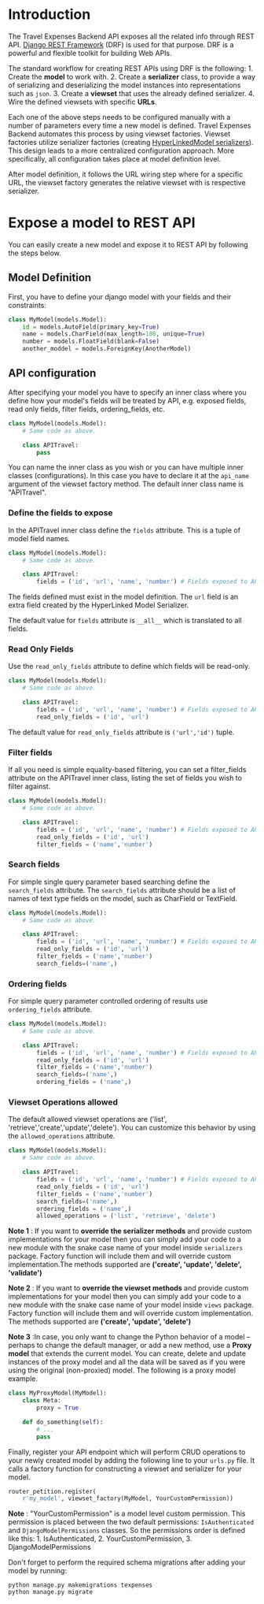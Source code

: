 Introduction
============

The Travel Expenses Backend API exposes all the related info through REST API. [Django REST Framework](http://www.django-rest-framework.org/) (DRF) is used for that purpose. DRF is a powerful and flexible toolkit for building Web APIs.

The standard workflow for creating REST APIs using DRF is the following: 1. Create the **model** to work with. 2. Create a **serializer** class, to provide a way of serializing and deserializing the model instances into representations such as `json`. 3. Create a **viewset** that uses the already defined serializer. 4. Wire the defined viewsets with specific **URLs**.

Each one of the above steps needs to be configured manually with a number of parameters every time a new model is defined. Travel Expenses Backend automates this process by using viewset factories. Viewset factories utilize serializer factories (creating [HyperLinkedModel serializers](http://www.django-rest-framework.org/api-guide/serializers/#hyperlinkedmodelserializer)). This design leads to a more centralized configuration approach. More specifically, all configuration takes place at model definition level.

After model definition, it follows the URL wiring step where for a specific URL, the viewset factory generates the relative viewset with is respective serializer.

Expose a model to REST API
==========================

You can easily create a new model and expose it to REST API by following the steps below.

Model Definition
----------------

First, you have to define your django model with your fields and their constraints:

```python
class MyModel(models.Model):
    id = models.AutoField(primary_key=True)
    name = models.CharField(max_length=100, unique=True)
    number = models.FloatField(blank=False)
    another_moddel = models.ForeignKey(AnotherModel)
```

API configuration
-----------------

After specifying your model you have to specify an inner class where you define how your model's fields will be treated by API, e.g. exposed fields, read only fields, filter fields, ordering_fields, etc.

```python
class MyModel(models.Model):
    # Same code as above.

    class APITravel:
        pass
```

You can name the inner class as you wish or you can have multiple inner classes (configurations). In this case you have to declare it at the `api_name` argument of the viewset factory method. The default inner class name is "APITravel".

### Define the fields to expose

In the APITravel inner class define the `fields` attribute. This is a tuple of model field names.

```python
class MyModel(models.Model):
    # Same code as above.

    class APITravel:
        fields = ('id', 'url', 'name', 'number') # Fields exposed to API
```

The fields defined must exist in the model definition. The `url` field is an extra field created by the HyperLinked Model Serializer.

The default value for `fields` attribute is `__all__` which is translated to all fields.

### Read Only Fields

Use the `read_only_fields` attribute to define which fields will be read-only.

```python
class MyModel(models.Model):
    # Same code as above.

    class APITravel:
        fields = ('id', 'url', 'name', 'number') # Fields exposed to API
        read_only_fields = ('id', 'url')
```

The default value for `read_only_fields` attribute is `('url','id')` tuple.

### Filter fields

If all you need is simple equality-based filtering, you can set a filter_fields attribute on the APITravel inner class, listing the set of fields you wish to filter against.

```python
class MyModel(models.Model):
    # Same code as above.

    class APITravel:
        fields = ('id', 'url', 'name', 'number') # Fields exposed to API
        read_only_fields = ('id', 'url')
        filter_fields = ('name','number')
```

### Search fields

For simple single query parameter based searching define the `search_fields` attribute. The `search_fields` attribute should be a list of names of text type fields on the model, such as CharField or TextField.

```python
class MyModel(models.Model):
    # Same code as above.

    class APITravel:
        fields = ('id', 'url', 'name', 'number') # Fields exposed to API
        read_only_fields = ('id', 'url')
        filter_fields = ('name','number')
        search_fields=('name',)
```

### Ordering fields

For simple query parameter controlled ordering of results use `ordering_fields` attribute.

```python
class MyModel(models.Model):
    # Same code as above.

    class APITravel:
        fields = ('id', 'url', 'name', 'number') # Fields exposed to API
        read_only_fields = ('id', 'url')
        filter_fields = ('name','number')
        search_fields=('name',)
        ordering_fields = ('name',)
```

### Viewset Operations allowed

The default allowed viewset operations are ('list', 'retrieve','create','update','delete'). You can customize this behavior by using the `allowed_operations` attribute.

```python
class MyModel(models.Model):
    # Same code as above.

    class APITravel:
        fields = ('id', 'url', 'name', 'number') # Fields exposed to API
        read_only_fields = ('id', 'url')
        filter_fields = ('name','number')
        search_fields=('name',)
        ordering_fields = ('name',)
        allowed_operations = ('list', 'retrieve', 'delete')
```

**Note 1** : If you want to **override the serializer methods** and provide custom implementations for your model then you can simply add your code to a new module with the snake case name of your model inside `serializers` package. Factory function will include them and will override custom implementation.The methods supported are **('create', 'update', 'delete', 'validate')**

**Note 2** : If you want to **override the viewset methods** and provide custom implementations for your model then you can simply add your code to a new module with the snake case name of your model inside `views` package. Factory function will include them and will override custom implementation. The methods supported are **('create', 'update', 'delete')**

**Note 3** :In case, you only want to change the Python behavior of a model – perhaps to change the default manager, or add a new method, use a **Proxy model** that extends the current model. You can create, delete and update instances of the proxy model and all the data will be saved as if you were using the original (non-proxied) model. The following is a proxy model example.

```python
class MyProxyModel(MyModel):
    class Meta:
        proxy = True

    def do_something(self):
        # ...
        pass
```

Finally, register your API endpoint which will perform CRUD operations to your newly created model by adding the following line to your `urls.py` file. It calls a factory function for constructing a viewset and serializer for your model.

```python
router_petition.register(
    r'my_model', viewset_factory(MyModel, YourCustomPermission))
```

**Note** : "YourCustomPermission" is a model level custom permission. This permission is placed between the two default permissions: `IsAuthenticated` and `DjangoModelPermissions` classes. So the permissions order is defined like this: 1. IsAuthenticated, 2. YourCustomPermission, 3. DjangoModelPermissions

Don't forget to perform the required schema migrations after adding your model by running:

```
python manage.py makemigrations texpenses
python manage.py migrate
```

